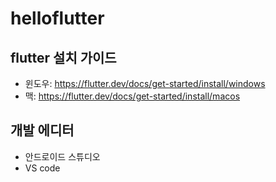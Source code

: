 # helloflutter

## flutter 설치 가이드
- 윈도우: https://flutter.dev/docs/get-started/install/windows
- 맥: https://flutter.dev/docs/get-started/install/macos

## 개발 에디터
- 안드로이드 스튜디오
- VS code
